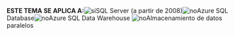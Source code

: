 <Token>**ESTE TEMA SE APLICA A:**![sí](media/yes.png)SQL Server (a partir de 2008)![no](media/no.png)Azure SQL Database![no](media/no.png)Azure SQL Data Warehouse ![no](media/no.png)Almacenamiento de datos paralelos </Token>
